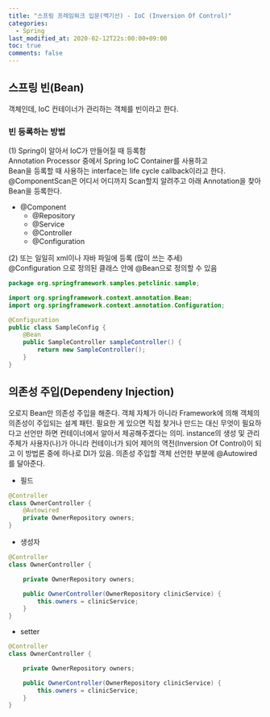 ```yaml
---
title: "스프링 프레임워크 입문(백기선) - IoC (Inversion Of Control)"
categories:
  - Spring
last_modified_at: 2020-02-12T22s:00:00+09:00
toc: true
comments: false
---
```

## 스프링 빈(Bean)
객체인데, IoC 컨테이너가 관리하는 객체를 빈이라고 한다.

### 빈 등록하는 방법

(1) Spring이 알아서 IoC가 만들어질 때 등록함      
Annotation Processor 중에서 Spring IoC Container를 사용하고      
Bean을 등록할 때 사용하는 interface는 life cycle callback이라고 한다.    
@ComponentScan은 어디서 어디까지 Scan할지 알려주고 아래 Annotation을 찾아 Bean을 등록한다.
* @Component
  * @Repository
  * @Service
  * @Controller
  * @Configuration

(2) 또는 일일히 xml이나 자바 파일에 등록 (많이 쓰는 추세)   
@Configuration 으로 정의된 클래스 안에 @Bean으로 정의할 수 있음   

```java
package org.springframework.samples.petclinic.sample;

import org.springframework.context.annotation.Bean;
import org.springframework.context.annotation.Configuration;

@Configuration
public class SampleConfig {
	@Bean
	public SampleController sampleController() {
		return new SampleController();
	}
}
```

## 의존성 주입(Dependeny Injection)
오로지 Bean만 의존성 주입을 해준다. 객체 자체가 아니라 Framework에 의해 객체의 의존성이 주입되는 설계 패턴. 필요한 게 있으면 직접 찾거나 만드는 대신 무엇이 필요하다고 선언만 하면 컨테이너에서 알아서 제공해주겠다는 의미. instance의 생성 및 관리 주체가 사용자(나)가 아니라 컨테이너가 되어 제어의 역전(Inversion Of Control)이 되고 이 방법론 중에 하나로 DI가 있음. 의존성 주입할 객체 선언한 부분에 @Autowired를 달아준다.  


* 필드           
```java
@Controller
class OwnerController {
    @Autowired
    private OwnerRepository owners;
}
```


* 생성자    
```java
@Controller
class OwnerController {

    private OwnerRepository owners;

    public OwnerController(OwnerRepository clinicService) {
        this.owners = clinicService;
    }
}
```

* setter    
```java    
@Controller
class OwnerController {

    private OwnerRepository owners;

    public OwnerController(OwnerRepository clinicService) {
        this.owners = clinicService;
    }
}
```
